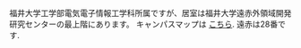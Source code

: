 福井大学工学部電気電子情報工学科所属ですが、居室は福井大学遠赤外領域開発研究センターの最上階にあります。
キャンパスマップは [こちら](https://www.u-fukui.ac.jp/cont_about/data/campus/campus_bunkyo/). 遠赤は28番です. 
